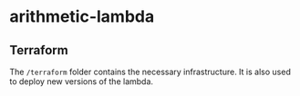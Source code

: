 # arithmetic-lambda

## Terraform

The `/terraform` folder contains the necessary infrastructure. It is also used to deploy new versions of the lambda.

